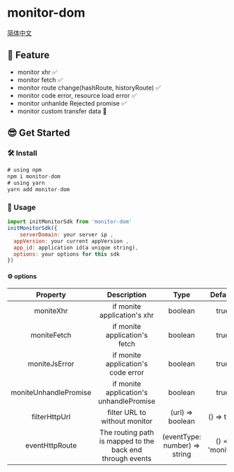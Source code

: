# monitor-dom
[简体中文](https://github.com/Sp-Luigi/monitor/blob/main/README.cn.md)
## 👋 Feature
* monitor xhr ✅
* monitor fetch ✅
* monitor route change(hashRoute, historyRoute) ✅
* monitor code error, resource load error ✅
* monitor unhanlde Rejected promise ✅
* monitor custom transfer data 🔨

## 😎 Get Started

### 🛠️ Install
```js
# using npm
npm i monitor-dom
# using yarn
yarn add monitor-dom
```
### 🥳 Usage
```js
import initMonitorSdk from 'monitor-dom'
initMonitorSdk({
	serverDomain: your server ip ,
  appVersion: your current appVersion ,
  app_id: application id(a unique string),
  options: your options for this sdk
})
```
#### ⚙️ options

| Property    | Description | Type          |  Default   |
| :---:       |    :----:   |    :---:      |    :---:   |
| moniteXhr   | if monite application's xhr  | boolean   |     true     |
| moniteFetch   | if monite application's fetch  | boolean   |     true     |
| moniteJsError   |if  monite application's code error  | boolean   |     true     |
| moniteUnhandlePromise   | if monite application's unhandlePromise  | boolean   |     true     |
| filterHttpUrl   | filter URL to without monitor  | (url) => boolean   |   () => true   |
| eventHttpRoute   | The routing path is mapped to the back end through events| (eventType: number) => string   |   () => 'monitor'   |